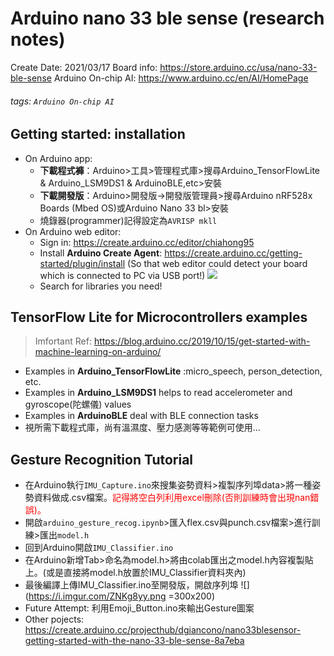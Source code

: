 # Arduino nano 33 ble sense (research notes)
Create Date: 2021/03/17
Board info: https://store.arduino.cc/usa/nano-33-ble-sense
Arduino On-chip AI: https://www.arduino.cc/en/AI/HomePage
###### tags: `Arduino On-chip AI`
## Getting started: installation 
* On Arduino app:
    * **下載程式褲**：Arduino>工具>管理程式庫>搜尋Arduino_TensorFlowLite & Arduino_LSM9DS1 & ArduinoBLE,etc>安裝
    * **下載開發版**：Arduino>開發版->開發版管理員>搜尋Arduino nRF528x Boards (Mbed OS)或Arduino Nano 33 bl>安裝
    * 燒錄器(programmer)記得設定為`AVRISP mkll`
* On Arduino web editor:
    * Sign in: https://create.arduino.cc/editor/chiahong95
    * Install **Arduino Create Agent**: https://create.arduino.cc/getting-started/plugin/install (So that web editor could detect your board which is connected to PC via USB port!)
     ![](https://i.imgur.com/fWfQ0LV.png)
    * Search for libraries you need!

## TensorFlow Lite for Microcontrollers examples
> Imfortant Ref: https://blog.arduino.cc/2019/10/15/get-started-with-machine-learning-on-arduino/ 
* Examples in **Arduino_TensorFlowLite** :micro_speech, person_detection, etc.
* Examples in **Arduino_LSM9DS1** helps to read accelerometer and gyroscope(陀螺儀) values 
* Examples in **ArduinoBLE** deal with BLE connection tasks
* 視所需下載程式庫，尚有溫濕度、壓力感測等等範例可使用... 
## Gesture Recognition Tutorial
<!-- > * Github: https://github.com/arduino/ArduinoTensorFlowLiteTutorials/tree/master/GestureToEmoji
> * Colab: https://colab.research.google.com/github/arduino/ArduinoTensorFlowLiteTutorials/blob/master/GestureToEmoji/arduino_tinyml_workshop.ipynb -->

* 在Arduino執行`IMU_Capture.ino`來搜集姿勢資料>複製序列埠data>將一種姿勢資料做成.csv檔案。<font color="red">記得將空白列利用excel刪除(否則訓練時會出現nan錯誤)。</font>
* 開啟`arduino_gesture_recog.ipynb`>匯入flex.csv與punch.csv檔案>進行訓練>匯出`model.h`
* 回到Arduino開啟`IMU_Classifier.ino`
* 在Arduino新增Tab>命名為model.h>將由colab匯出之model.h內容複製貼上。(或是直接將model.h放置於IMU_Classifier資料夾內)
* 最後編譯上傳IMU_Classifier.ino至開發版，開啟序列埠
![](https://i.imgur.com/ZNKg8yy.png =300x200)
* Future Attempt: 利用Emoji_Button.ino來輸出Gesture圖案
* Other pojects: https://create.arduino.cc/projecthub/dgiancono/nano33blesensor-getting-started-with-the-nano-33-ble-sense-8a7eba

<!-- # <font color="lighblue">To be Continued...</font> -->



